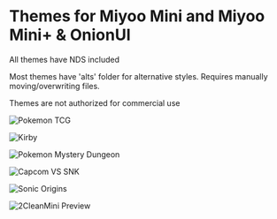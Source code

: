 # Themes for Miyoo Mini and Miyoo Mini+ & OnionUI

All themes have NDS included

Most themes have 'alts' folder for alternative styles. Requires manually moving/overwriting files.

Themes are not authorized for commercial use

![Pokemon TCG](https://github.com/user-attachments/assets/c808d75d-aaeb-4869-a41d-0bf01a54a799)

![Kirby](https://github.com/user-attachments/assets/b1b9d718-d454-4beb-9272-739d1420269e)

![Pokemon Mystery Dungeon](https://github.com/user-attachments/assets/4309e917-30eb-43e4-933e-f0be8a21ed6a)

![Capcom VS SNK](https://github.com/user-attachments/assets/304d5a90-95ab-4ce9-8de0-23db116e514f)

![Sonic Origins](https://github.com/user-attachments/assets/83ccbaf2-ebf1-495c-b164-abf9573829d9)

![2CleanMini Preview](https://github.com/user-attachments/assets/6ca9b04a-e2a9-4f93-a295-c66e9583f438)
